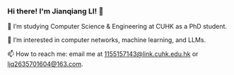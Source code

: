 ### Hi there! I'm Jianqiang LI! 👋

🔭 I’m studying Computer Science & Engineering at CUHK as a PhD student.

🌱 I’m interested in computer networks, machine learning, and LLMs.

📫 How to reach me: email me at 1155157143@link.cuhk.edu.hk or ljq2635701604@163.com.

<!--
**JackonLI/JackonLI** is a ✨ _special_ ✨ repository because its `README.md` (this file) appears on your GitHub profile.

Here are some ideas to get you started:

- 🔭 I’m currently working on ...
- 🌱 I’m currently learning ...
- 👯 I’m looking to collaborate on ...
- 🤔 I’m looking for help with ...
- 💬 Ask me about ...
- 📫 How to reach me: ...
- 😄 Pronouns: ...
- ⚡ Fun fact: ...
-->

